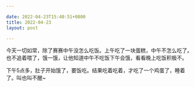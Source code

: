 ```yaml
---

date: 2022-04-23T15:40:51+0800
title: 2022-04-23
layout: post

---
```


今天一切如常，除了赛赛中午没怎么吃饭。上午吃了一块蛋糕，中午不怎么吃了。也不追着喂了，饿一饿，让他知道中午不吃饭下午会饿，看看晚上吃饭积极不。

下午5点多，肚子开始饿了，要饭吃。结果吃着吃着，才吃了一个鸡蛋了，睡着了。叫也叫不醒~
